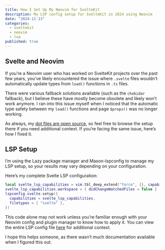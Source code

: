 ```yaml
---
title: How I Set Up My Neovim for SvelteKit
description: My LSP config setup for SvelteKit in 2024 using Neovim
date: "2024-11-13"
categories:
  - sveltekit
  - neovim
  - lua
published: true
---
```


## Svelte and Neovim

If you’re a Neovim user who has worked on SvelteKit projects over the past few years,
you’ve likely encountered the issue where `.svelte` files wouldn’t automatically update
types from `load()` functions in `.ts` files.

There were various fallback solutions available (such as the `chokidar` fallback), but I
believe these have mostly become obsolete and likely won’t work anymore. I ran into this
issue myself when I noticed that the automatic type safety between my `load()` functions
and page `$props()` was no longer working.

As always, my [dot files are open source](https://github.com/StephenGunn/dotfiles), so
feel free to browse the setup there if you need additional context. If you’re facing the
same issue, here’s how I fixed it.

## LSP Setup

I’m using the Lazy package manager and Mason-lspconfig to manage my LSP setup, so your
results may vary depending on your configuration.

Here’s my complete Svelte LSP configuration:

```lua
local svelte_lsp_capabilities = vim.tbl_deep_extend("force", {}, capabilities)
svelte_lsp_capabilities.workspace = { didChangeWatchedFiles = false }
lspconfig.svelte.setup({
  capabilities = svelte_lsp_capabilities,
  filetypes = { "svelte" },
})
```

This code alone may not work unless you’re familiar enough with your Neovim config and
plugin manager to know how to apply it. You can view the entire LSP config file
[here](https://github.com/StephenGunn/dotfiles/blob/main/.config/nvim/lua/plugins/lsp-config.lua)
for additional context.

I hope this helps someone, as there wasn’t much documentation available when I figured
this out.

